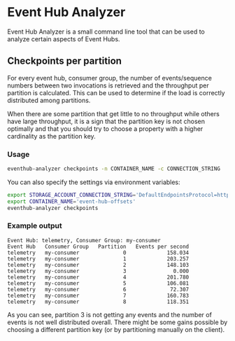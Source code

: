 # Event Hub Analyzer

Event Hub Analyzer is a small command line tool that can be used
to analyze certain aspects of Event Hubs.

## Checkpoints per partition

For every event hub, consumer group, the number of 
events/sequence numbers between two invocations is retrieved and
the throughput per partition is calculated. This can be used to 
determine if the load is correctly distributed among partitions.

When there are some partition that get little to no throughput while
others have large throughput, it is a sign that the partition key
is not chosen optimally and that you should try to choose a property
with a higher cardinality as the partition key.

### Usage

```bash
eventhub-analyzer checkpoints -n CONTAINER_NAME -c CONNECTION_STRING
```

You can also specify the settings via environment variables:

```bash
export STORAGE_ACCOUNT_CONNECTION_STRING='DefaultEndpointsProtocol=https;AccountName=x;AccountKey=y;EndpointSuffix=core.windows.net'
export CONTAINER_NAME='event-hub-offsets'
eventhub-analyzer checkpoints
```

### Example output

```
Event Hub: telemetry, Consumer Group: my-consumer
Event Hub   Consumer Group   Partition   Events per second
telemetry   my-consumer              0             158.034
telemetry   my-consumer              1             203.257
telemetry   my-consumer              2             148.103
telemetry   my-consumer              3               0.000
telemetry   my-consumer              4             201.780
telemetry   my-consumer              5             106.081
telemetry   my-consumer              6              72.307
telemetry   my-consumer              7             160.783
telemetry   my-consumer              8             118.351
```

As you can see, partition 3 is not getting any events and
the number of events is not well distributed overall. There
might be some gains possible by choosing a different partition key
(or by partitioning manually on the client).
